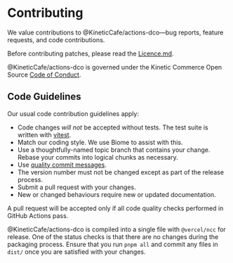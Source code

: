 # Contributing

We value contributions to @KineticCafe/actions-dco—bug reports, feature
requests, and code contributions.

Before contributing patches, please read the [Licence.md](./Licence.md).

@KineticCafe/actions-dco is governed under the Kinetic Commerce Open Source
[Code of Conduct][].

## Code Guidelines

Our usual code contribution guidelines apply:

- Code changes _will not_ be accepted without tests. The test suite is written
  with [vitest][].
- Match our coding style. We use Biome to assist with this.
- Use a thoughtfully-named topic branch that contains your change. Rebase your
  commits into logical chunks as necessary.
- Use [quality commit messages][].
- The version number must not be changed except as part of the release process.
- Submit a pull request with your changes.
- New or changed behaviours require new or updated documentation.

A pull request will be accepted only if all code quality checks performed in
GitHub Actions pass.

@KineticCafe/actions-dco is compiled into a single file with `@vercel/ncc` for
release. One of the status checks is that there are no changes during the
packaging process. Ensure that you run `pnpm all` and commit any files in
`dist/` once you are satisfied with your changes.

[code of conduct]: https://github.com/KineticCafe/code-of-conduct
[quality commit messages]: http://tbaggery.com/2008/04/19/a-note-about-git-commit-messages.html
[vitest]: https://vitest.dev/
